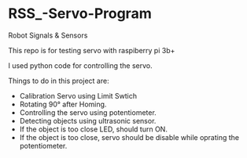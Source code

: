# RSS_-Servo-Program
Robot Signals & Sensors


This repo is for testing servo with raspiberry pi 3b+

I used python code for controlling the servo.

Things to do in this project are:

* Calibration Servo using Limit Swtich
* Rotating 90° after Homing.
* Controlling the servo using potentiometer.
* Detecting objects using ultrasonic sensor.
* If the object is too close  LED, should turn ON.
* If the object is too close, servo should be disable while oprating the potentiometer.
 